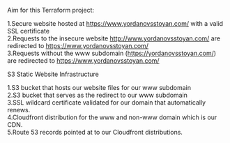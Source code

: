 Aim for this Terraform project: <br />

1.Secure website hosted at https://www.yordanovsstoyan.com/ with a valid SSL certificate  <br />
2.Requests to the insecure website http://www.yordanovsstoyan.com/ are redirected to https://www.yordanovsstoyan.com/  <br />
3.Requests without the www subdomain (https://yordanovsstoyan.com/) are redirected to https://www.yordanovsstoyan.com/  <br />



S3 Static Website Infrastructure <br />

1.S3 bucket that hosts our website files for our www subdomain <br />
2.S3 bucket that serves as the redirect to our www subdomain  <br />
3.SSL wildcard certificate validated for our domain that automatically renews. <br />
4.Cloudfront distribution for the www and non-www domain which is our CDN. <br />
5.Route 53 records pointed at to our Cloudfront distributions. <br />

